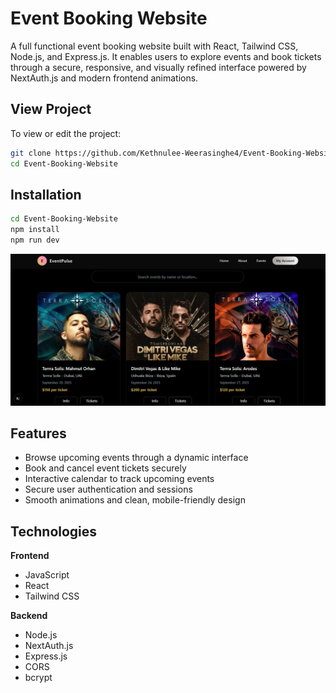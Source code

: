 # Event Booking Website

A full functional event booking website built with React, Tailwind CSS, Node.js, and Express.js. It enables users to explore events and book tickets through a secure, responsive, and visually refined interface powered by NextAuth.js and modern frontend animations.

## View Project

To view or edit the project:

```bash
git clone https://github.com/Kethnulee-Weerasinghe4/Event-Booking-Website.git
cd Event-Booking-Website
```
## Installation

```bash
cd Event-Booking-Website
npm install
npm run dev
```

![Website Preview](./preview.png)

## Features

- Browse upcoming events through a dynamic interface
- Book and cancel event tickets securely
- Interactive calendar to track upcoming events
- Secure user authentication and sessions  
- Smooth animations and clean, mobile-friendly design
   
## Technologies

**Frontend**

- JavaScript
- React
- Tailwind CSS

**Backend**

- Node.js
- NextAuth.js
- Express.js
- CORS
- bcrypt
